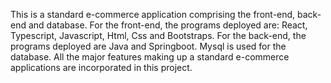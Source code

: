 This is a standard e-commerce application comprising the front-end, back-end and database. For the front-end, the programs deployed are: React, Typescript, Javascript, Html, Css and Bootstraps.
For the back-end, the programs deployed are Java and Springboot. Mysql is used for the database. All the major features making up a standard e-commerce applications are incorporated in this project. 
